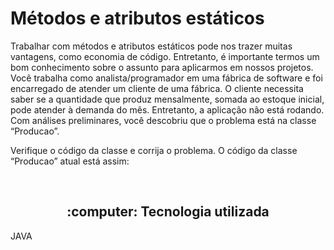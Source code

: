 <h1>Métodos e atributos estáticos </h1>

<p>
    Trabalhar com métodos e atributos estáticos pode nos trazer muitas vantagens, como economia de código. Entretanto, é importante termos um bom conhecimento sobre o assunto para aplicarmos em nossos projetos.
    Você trabalha como analista/programador em uma fábrica de software e foi encarregado de atender um cliente de uma fábrica.
O cliente necessita saber se a quantidade que produz mensalmente, somada ao estoque inicial, pode atender à demanda do mês. Entretanto, a aplicação não está rodando.
Com análises preliminares, você descobriu que o problema está na classe “Producao”.

Verifique o código da classe e corrija o problema.
O código da classe “Producao” atual está assim:
</p>
<br>
    <img src="https://statics-marketplace.plataforma.grupoa.education/sagah/e6545dd6-d05e-4fc0-8929-c0ca43f7aca7/b439b2e7-97c4-4371-bb10-3ccda77c18c6.jpg" alt="">
    <h2 align="center"> :computer: Tecnologia utilizada </h2>
<p>JAVA</p>
<br>
